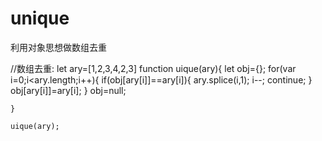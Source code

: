 # unique
利用对象思想做数组去重


//数组去重: 
   let ary=[1,2,3,4,2,3]
   function uique(ary){
      let obj={};
      for(var i=0;i<ary.length;i++){
            if(obj[ary[i]]==ary[i]){
                ary.splice(i,1);
                i--;
                continue;
            } 
            obj[ary[i]]=ary[i];
       }
       obj=null;
       
    }
  
    uique(ary);
